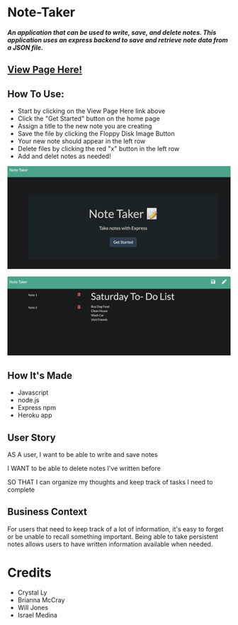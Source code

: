# Note-Taker

##### An application that can be used to write, save, and delete notes. This application uses an express backend to save and retrieve note data from a JSON file.

## [View Page Here!](https://note-taker-justin-wofford.herokuapp.com/)

## How To Use:
* Start by clicking on the View Page Here link above
* Click the "Get Started" button on the home page
* Assign a title to the new note you are creating
* Save the file by clicking the Floppy Disk Image Button
* Your new note should appear in the left row
* Delete files by clicking the red "x" button in the left row
* Add and delet notes as needed!

![home](/public/images/nt-home.png)

![notes](/public/images/nt-action.png)

## How It's Made
* Javascript
* node.js
* Express npm
* Heroku app


## User Story

AS A user, I want to be able to write and save notes

I WANT to be able to delete notes I've written before

SO THAT I can organize my thoughts and keep track of tasks I need to complete

## Business Context

For users that need to keep track of a lot of information, it's easy to forget or be unable to recall something important. Being able to take persistent notes allows users to have written information available when needed.

# Credits
* Crystal Ly
* Brianna McCray
* Will Jones
* Israel Medina
